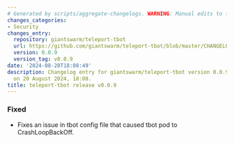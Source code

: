 ```yaml
---
# Generated by scripts/aggregate-changelogs. WARNING: Manual edits to this files will be overwritten.
changes_categories:
- Security
changes_entry:
  repository: giantswarm/teleport-tbot
  url: https://github.com/giantswarm/teleport-tbot/blob/master/CHANGELOG.md#009---2024-08-20
  version: 0.0.9
  version_tag: v0.0.9
date: '2024-08-20T18:08:49'
description: Changelog entry for giantswarm/teleport-tbot version 0.0.9, published
  on 20 August 2024, 18:08.
title: teleport-tbot release v0.0.9
---
```


### Fixed
- Fixes an issue in tbot config file that caused tbot pod to CrashLoopBackOff.
